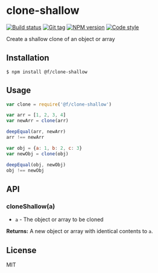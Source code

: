 
# clone-shallow

[![Build status][travis-image]][travis-url]
[![Git tag][git-image]][git-url]
[![NPM version][npm-image]][npm-url]
[![Code style][standard-image]][standard-url]

Create a shallow clone of an object or array

## Installation

    $ npm install @f/clone-shallow

## Usage

```js
var clone = require('@f/clone-shallow')

var arr = [1, 2, 3, 4]
var newArr = clone(arr)

deepEqual(arr, newArr)
arr !== newArr

var obj = {a: 1, b: 2, c: 3}
var newObj = clone(obj)

deepEqual(obj, newObj)
obj !== newObj
```

## API

### cloneShallow(a)

- `a` - The object or array to be cloned

**Returns:** A new object or array with identical contents to `a`.

## License

MIT

[travis-image]: https://img.shields.io/travis/micro-js/clone-shallow.svg?style=flat-square
[travis-url]: https://travis-ci.org/micro-js/clone-shallow
[git-image]: https://img.shields.io/github/tag/micro-js/clone-shallow.svg
[git-url]: https://github.com/micro-js/clone-shallow
[standard-image]: https://img.shields.io/badge/code%20style-standard-brightgreen.svg?style=flat
[standard-url]: https://github.com/feross/standard
[npm-image]: https://img.shields.io/npm/v/@f/clone-shallow.svg?style=flat-square
[npm-url]: https://npmjs.org/package/@f/clone-shallow

